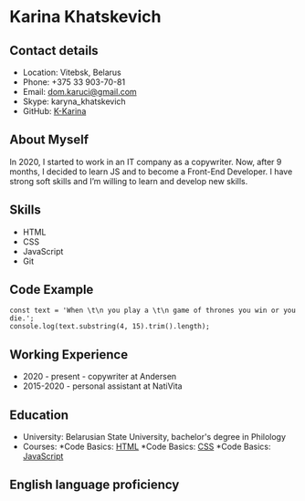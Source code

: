 # Karina Khatskevich

## Contact details

- Location: Vitebsk, Belarus
- Phone: +375 33 903-70-81
- Email: dom.karuci@gmail.com
- Skype: karyna_khatskevich
- GitHub: [K-Karina](https://github.com/K-Karina)

## About Myself

In 2020, I started to work in an IT company as a copywriter. Now, after 9 months, I decided to learn JS and to become a Front-End Developer. I have strong soft skills and I’m willing to learn and develop new skills.

## Skills

- HTML
- CSS
- JavaScript
- Git

## Code Example

```
const text = 'When \t\n you play a \t\n game of thrones you win or you die.';
console.log(text.substring(4, 15).trim().length);
```

## Working Experience

- 2020 - present - copywriter at Andersen
- 2015-2020 - personal assistant at NatiVita

## Education

- University: Belarusian State University, bachelor's degree in Philology
- Courses:
  *Code Basics: [HTML](https://ru.code-basics.com/languages/html)
  *Code Basics: [CSS](https://ru.code-basics.com/languages/css)
  \*Code Basics: [JavaScript](https://ru.code-basics.com/languages/javascript)

## English language proficiency

